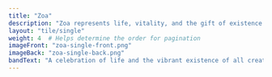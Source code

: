 ```yaml
---
title: "Zoa"
description: "Zoa represents life, vitality, and the gift of existence from Epimetheus."
layout: "tile/single"
weight: 4  # Helps determine the order for pagination
imageFront: "zoa-single-front.png"
imageBack: "zoa-single-back.png"
bandText: "A celebration of life and the vibrant existence of all creatures."
---
```


